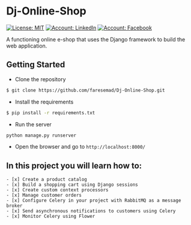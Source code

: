 # Dj-Online-Shop
[![License: MIT](https://img.shields.io/badge/License-MIT-yellow.svg)](https://opensource.org/licenses/MIT)
[![Account: LinkedIn](https://img.shields.io/badge/Fares%20Emad-LinkedIn-blue)](https://www.linkedin.com/in/faresemad/)
[![Account: Facebook](https://img.shields.io/badge/Fares%20Emad-Facebook-blue)](https://www.facebook.com/faresemadx)

A functioning online e-shop that uses the Django framework to build the web application.

## Getting Started
- Clone the repository
```bash
$ git clone https://github.com/faresemad/Dj-Online-Shop.git
```
- Install the requirements
```bash
$ pip install -r requirements.txt
```
- Run the server
```bash
python manage.py runserver
```
- Open the browser and go to `http://localhost:8000/`

## In this project you will learn how to:
    - [x] Create a product catalog
    - [x] Build a shopping cart using Django sessions
    - [x] Create custom context processors
    - [x] Manage customer orders
    - [x] Configure Celery in your project with RabbitMQ as a message broker
    - [x] Send asynchronous notifications to customers using Celery
    - [x] Monitor Celery using Flower
